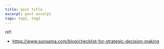 ```yaml
---
title: post title
excerpt: post excerpt
tags: tag1, tag2
---
```


ref: 
- https://www.sunsama.com/blog/checklist-for-strategic-decision-making

